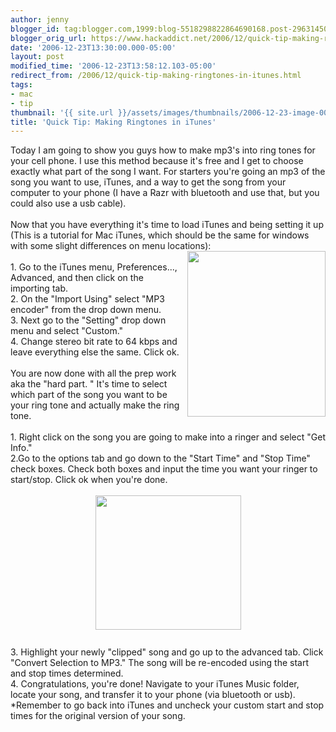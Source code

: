 ```yaml
---
author: jenny
blogger_id: tag:blogger.com,1999:blog-5518298822864690168.post-2963145021226578777
blogger_orig_url: https://www.hackaddict.net/2006/12/quick-tip-making-ringtones-in-itunes.html
date: '2006-12-23T13:30:00.000-05:00'
layout: post
modified_time: '2006-12-23T13:58:12.103-05:00'
redirect_from: /2006/12/quick-tip-making-ringtones-in-itunes.html
tags:
- mac
- tip
thumbnail: '{{ site.url }}/assets/images/thumbnails/2006-12-23-image-0000.jpg'
title: 'Quick Tip: Making Ringtones in iTunes'
---
```


Today I am going to show you guys how to make mp3's into ring tones for your cell phone.  I use this method because it's free and I get to choose exactly what part of the song I want.  For starters you're going an mp3 of the song you want to use, iTunes, and a way to get the song from your computer to your phone (I have a Razr with bluetooth and use that, but you could also use a usb cable).<br/><br/>Now that you have everything it's time to load iTunes and being setting it up (This is a tutorial for Mac iTunes, which should be the same for windows with some slight differences on menu locations):<br/><img alt="" border="0" id="BLOGGER_PHOTO_ID_5011794135895476914" src="{{ site.url }}/assets/images/2006-12-23-image-0000.jpg" style="margin: 0pt 0pt 10px 10px; float: right;  width: 221px; height: 265px;"/><br/>1. Go to the iTunes menu, Preferences..., Advanced, and then click on the importing tab.<br/>2. On the "Import Using" select "MP3 encoder" from the drop down menu.<br/>3. Next go to the "Setting" drop down menu and select "Custom."<br/>4. Change stereo bit rate to 64 kbps and leave everything else the same.  Click ok.<br/><br/>You are now done with all the prep work aka the "hard part.  " It's time to select which part of the song you want to be your ring tone and actually make the ring tone.<br/><br/>1. Right click on the song you are going to make into a ringer and select "Get Info."<br/>2.Go to the options tab and go down to the "Start Time" and "Stop Time" check boxes.  Check both boxes and input the time you want your ringer to start/stop.  Click ok when you're done.<br/><br/><img alt="" border="0" id="BLOGGER_PHOTO_ID_5011796231839517378" src="{{ site.url }}/assets/images/2006-12-23-image-0001.jpg" style="margin: 0px auto 10px; display: block; text-align: center;  width: 233px; height: 215px;"/><br/>3.  Highlight your newly "clipped" song and go up to the advanced tab.  Click "Convert Selection to MP3."  The song will be re-encoded using the start and stop times determined.<br/>4. Congratulations, you're done!  Navigate to your iTunes Music folder, locate your song, and transfer it to your phone (via bluetooth or usb).<br/>*Remember to go back into iTunes and uncheck your custom start and stop times for the original version of your song.